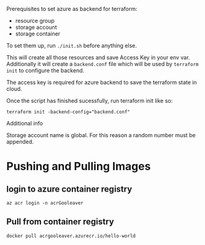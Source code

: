 Prerequisites to set azure as backend for terraform:
- resource group
- storage account
- storage container

To set them up, run `./init.sh` before anything else.

This will create all those resources and save Access Key in your env var. Additionally it will create a `backend.conf` file which will be used by `terraform init` to configure the backend. 

The access key is required for azure backend to save the terraform state in cloud.

Once the script has finished sucessfully, run terraform init like so:
```
terraform init -backend-config="backend.conf"
```

Additional info

Storage account name is global. For this reason a random number must be appended.

# Pushing and Pulling Images 
## login to azure container registry
``` 
az acr login -n acrGooleaver
```
## Pull from container registry
```
docker pull acrgooleaver.azurecr.io/hello-world
```
